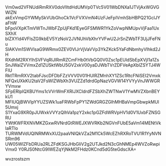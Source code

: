 Vm0wd2VFNUdiRmRXV0doVlltdHdUMVp0TVc5V01WbDNXa1JTVjAxWGVGWlZN
akExVmpGYWMySkVUbGhoCk1VcFVXVmN4UzFJeFpIVmhSbHBPQ21GclJYaFhW
bFpoVXpKTmVWTnJWbFZpUjFKd1EyeGFSMWR1YkZoVwpNMUpvVjFaa1UxSXhX
blZXYld4VFlsZG9kbEV5YzNoV2JVNUhVbXhrYVFwU2JrSnZWbTF3UjJFeFNu
SlAKVm1SWVlsaG9WRmx0ZEV0VlJrVjVaVVp3YkZKck5YaFdNbmhyVlhkd2JH
RXdhM2RXYlhSVFVqRlJlRmRZCmFHb0tVbGQ0V0Zsc1pEUldSbEpXVjI1a1Zs
SnJWalZVVmxZd1ZUSktWbU5GV2xkV00yaDJWbTVrZDFVeApXblZSYTJ4WFlU
RktTRmRXV2tabFJscDFDbFZzVVV0V01HUlRZMnhXY1ZSc1RtcFNiSEI2Vmxk
NFQxUXkKU2taV2FsWlZWbXh3VUZZd1drdGpNazVGVW14YVYyVnJWWGRYVmxw
SFpERlplQXBUYms1cVVrWmFXRlJXCldrdFZSbXhZWTNwV1YwMVZXbnBEYkU1
MFlUQjBWVlpYYUZSWk1uaFRWbFpPY1ZWdGRGZGlhMHBaVmpGbwpkMUl5Umxj
S1YxaG9XR0pJUWxkVVYzQlhVa1pzY2xkc1pGZFdWRVpHV1d0V1UxbFZNSGRU
YWtKWFRXNVMKZGxwRVNrdGtRWEJXWVRKb2NGVnFUbE5aVm14MENtVklaRTlo
TURWMVdUQlNRMWxXU2paaVNIQkVZa2M1Ck5WcEZhRXRoTVU1R1YyNVNSRm96
UW05WlZFbDRUa2RLZFdKSGJHbGliV2g2UTJkd2N3cGhNMEp4WVZoRwpiVmx0
Y0RJS0NtcG9lWEZqYjNkM2FHdz0KCnd5dG5teGdscXA=

wvzrostszm